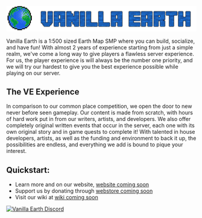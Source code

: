 <img src="https://raw.githubusercontent.com/VanillaEarth/.github/main/profile/assets/newheader.png" alt="VE" class="center">



Vanilla Earth is a 1:500 sized Earth Map SMP where you can build, socialize, and have fun! With almost 2 years of experience starting from just a simple realm, we've come a long way to give players a flawless server experience. For us, the player experience is will always be the number one priority, and we will try our hardest to give you the best experience possible while playing on our server.


## The VE Experience

In comparison to our common place competition, we open the door to new never before seen gameplay. Our content is made from scratch, with hours of hard work put in from our writers, artists, and developers. We also offer completely original written events that occur in the server, each one with its own original story and in game quests to complete it! With talented in house developers, artists, as well as the funding and environment to back it up, the possibilities are endless, and everything we add is bound to pique your interest.

## Quickstart:
- Learn more and on our website, [website coming soon]()
- Support us by donating through [webstore coming soon]()
- Visit our wiki at [wiki coming soon]()

<a href="https://discord.gg/tQxMhDeQt2">
         <img alt="Vanilla Earth Discord" src="https://discord.com/api/guilds/918270591499403304/widget.png?style=banner2">
</a>
